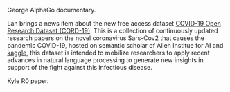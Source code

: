 
George AlphaGo documentary.

Lan brings a news item about the new free access dataset [COVID-19 Open Research Dataset (CORD-19)](https://pages.semanticscholar.org/coronavirus-research). This is a collection of continuously updated research papers on the novel coronavirus Sars-Cov2 that causes the pandemic COVID-19, hosted on semantic scholar of Allen Institue for AI and [kaggle](https://www.kaggle.com/allen-institute-for-ai/CORD-19-research-challenge), this dataset is intended to mobilize researchers to apply recent advances in natural language processing to generate new insights in support of the fight against this infectious disease. 

Kyle R0 paper.